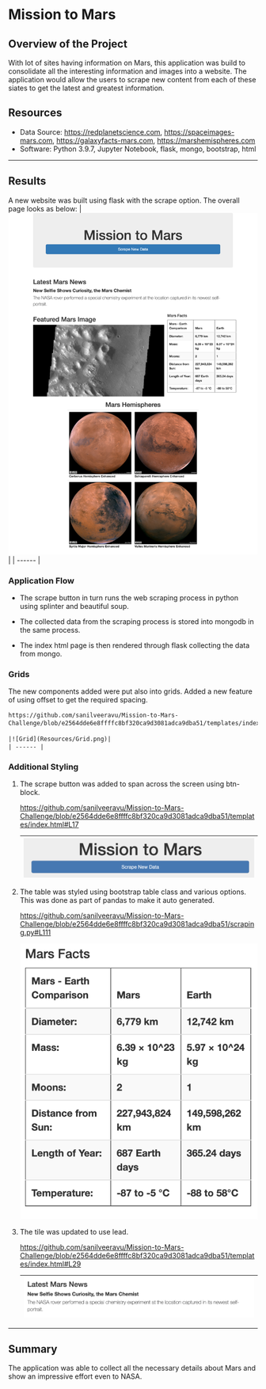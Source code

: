 # Mission to Mars

## Overview of the Project

With lot of sites having information on Mars, this application was build to consolidate all the interesting information and images into a website. The application would allow the users to scrape new content from each of these siates to get the latest and greatest information.

## Resources
- Data Source: https://redplanetscience.com, https://spaceimages-mars.com, https://galaxyfacts-mars.com, https://marshemispheres.com
- Software: Python 3.9.7, Jupyter Notebook, flask, mongo, bootstrap, html
---

## Results

A new website was built using flask with the scrape option. The overall page looks as below:
|![FullScreenImage](Resources/FullScreenImage.png)|
| ------ |

### Application Flow

- The scrape button in turn runs the web scraping process in python using splinter and beautiful soup. 

- The collected data from the scraping process is stored into mongodb in the same process.

- The index html page is then rendered through flask collecting the data from mongo.

### Grids

The new components added were put also into grids. Added a new feature of using offset to get the required spacing.

    https://github.com/sanilveeravu/Mission-to-Mars-Challenge/blob/e2564dde6e8ffffc8bf320ca9d3081adca9dba51/templates/index.html#L50

    |![Grid](Resources/Grid.png)|
    | ------ |

### Additional Styling

1. The scrape button was added to span across the screen using btn-block.

    https://github.com/sanilveeravu/Mission-to-Mars-Challenge/blob/e2564dde6e8ffffc8bf320ca9d3081adca9dba51/templates/index.html#L17

    |![Button](Resources/Button.png)|
    | ------ |

2. The table was styled using bootstrap table class and various options. This was done as part of pandas to make it auto generated.

    https://github.com/sanilveeravu/Mission-to-Mars-Challenge/blob/e2564dde6e8ffffc8bf320ca9d3081adca9dba51/scraping.py#L111

    ![Table](Resources/Table.png)

3. The tile was updated to use lead.

    https://github.com/sanilveeravu/Mission-to-Mars-Challenge/blob/e2564dde6e8ffffc8bf320ca9d3081adca9dba51/templates/index.html#L29

    |![Lead](Resources/Lead.png)|
    | ------ |

---

## Summary

The application was able to collect all the necessary details about Mars and show an impressive effort even to NASA.


